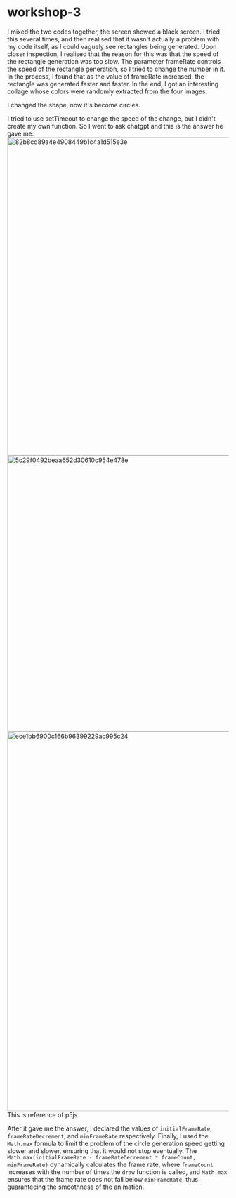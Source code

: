 # workshop-3

I mixed the two codes together, the screen showed a black screen. I tried this several times, and then realised that it wasn't actually a problem with my code itself, as I could vaguely see rectangles being generated. Upon closer inspection, I realised that the reason for this was that the speed of the rectangle generation was too slow. The parameter frameRate controls the speed of the rectangle generation, so I tried to change the number in it. In the process, I found that as the value of frameRate increased, the rectangle was generated faster and faster. In the end, I got an interesting collage whose colors were randomly extracted from the four images.

I changed the shape, now it's become circles.

I tried to use setTimeout to change the speed of the change, but I didn't create my own function. So I went to ask chatgpt and this is the answer he gave me:
<img width="725" alt="82b8cd89a4e4908449b1c4a1d515e3e" src="https://github.com/user-attachments/assets/477d9476-5fc4-4751-b9c0-14be152cd477" />
<img width="629" alt="5c29f0492beaa652d30610c954e478e" src="https://github.com/user-attachments/assets/f0b67ae1-761e-40b7-9bf0-8592b99a1147" />
<img width="865" alt="ece1bb6900c166b96399229ac995c24" src="https://github.com/user-attachments/assets/e6b6a913-42b6-4f09-b701-6b45c72053f3" />
This is reference of p5js.

After it gave me the answer, I declared the values of `initialFrameRate`, `frameRateDecrement`, and `minFrameRate` respectively. Finally, I used the `Math.max` formula to limit the problem of the circle generation speed getting slower and slower, ensuring that it would not stop eventually. The `Math.max(initialFrameRate - frameRateDecrement * frameCount, minFrameRate)` dynamically calculates the frame rate, where `frameCount` increases with the number of times the `draw` function is called, and `Math.max` ensures that the frame rate does not fall below `minFrameRate`, thus guaranteeing the smoothness of the animation.

